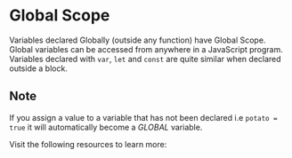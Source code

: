 # Global Scope

Variables declared Globally (outside any function) have Global Scope. Global variables can be accessed from anywhere in a JavaScript program. Variables declared with `var`, `let` and `const` are quite similar when declared outside a block.

## Note

If you assign a value to a variable  that has not been declared i.e `potato = true`
it will automatically become a _GLOBAL_ variable.

Visit the following resources to learn more:


